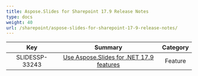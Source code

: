 ```yaml
---
title: Aspose.Slides for Sharepoint 17.9 Release Notes
type: docs
weight: 40
url: /sharepoint/aspose-slides-for-sharepoint-17-9-release-notes/
---
```


|**Key** |**Summary** |**Category** |
| :-: | :-: | :-: |
|SLIDESSP-33243|[Use Aspose.Slides for .NET 17.9 features](https://docs.aspose.com/display/slidesnet/Aspose.Slides+for+.NET+17.9+Release+Notes)|Feature|

